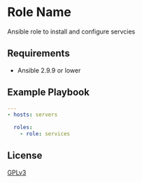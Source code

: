 Role Name
=========

Ansible role to install and configure servcies

Requirements
------------

- Ansible 2.9.9 or lower

Example Playbook
----------------

```yml
---
- hosts: servers

  roles:
    - role: services
```

License
-------

[GPLv3](LICENSE)
